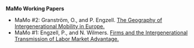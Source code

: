 **MaMo Working Papers**
- MaMo #2: Granström, O., and P. Engzell. [The Geography of Intergenerational Mobility in Europe.](https://osf.io/preprints/socarxiv/gzwha)
- MaMo #1: Engzell, P., and N. Wilmers. [Firms and the Intergenerational Transmission of Labor Market Advantage.](https://osf.io/preprints/socarxiv/mv3e9)
